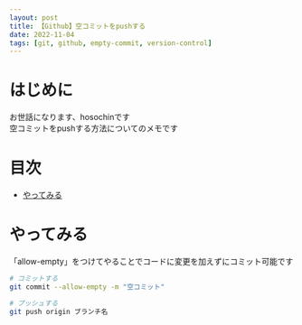 ```yaml
---
layout: post
title: 【Github】空コミットをpushする
date: 2022-11-04
tags: [git, github, empty-commit, version-control]
---
```


# はじめに

お世話になります、hosochinです  
空コミットをpushする方法についてのメモです

# 目次

- [やってみる](#やってみる)

# やってみる

「allow-empty」をつけてやることでコードに変更を加えずにコミット可能です

```bash
# コミットする
git commit --allow-empty -m "空コミット"

# プッシュする
git push origin ブランチ名
```